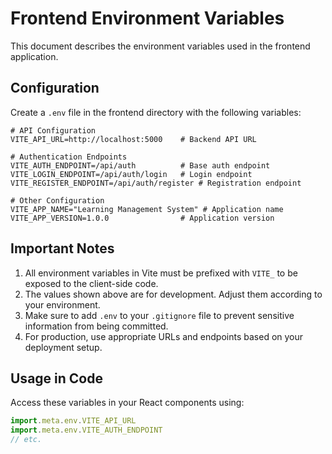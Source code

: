 # Frontend Environment Variables

This document describes the environment variables used in the frontend application.

## Configuration

Create a `.env` file in the frontend directory with the following variables:

```env
# API Configuration
VITE_API_URL=http://localhost:5000    # Backend API URL

# Authentication Endpoints
VITE_AUTH_ENDPOINT=/api/auth          # Base auth endpoint
VITE_LOGIN_ENDPOINT=/api/auth/login   # Login endpoint
VITE_REGISTER_ENDPOINT=/api/auth/register # Registration endpoint

# Other Configuration
VITE_APP_NAME="Learning Management System" # Application name
VITE_APP_VERSION=1.0.0                # Application version
```

## Important Notes

1. All environment variables in Vite must be prefixed with `VITE_` to be exposed to the client-side code.
2. The values shown above are for development. Adjust them according to your environment.
3. Make sure to add `.env` to your `.gitignore` file to prevent sensitive information from being committed.
4. For production, use appropriate URLs and endpoints based on your deployment setup.

## Usage in Code

Access these variables in your React components using:

```javascript
import.meta.env.VITE_API_URL
import.meta.env.VITE_AUTH_ENDPOINT
// etc.
```